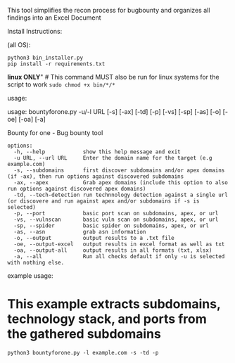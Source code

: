 This tool simplifies the recon process for bugbounty and organizes all findings into an Excel Document

Install Instructions:

(all OS):
  ```
  python3 bin_installer.py
  pip install -r requirements.txt
  ```

**linux ONLY**" # This command MUST also be run for linux systems for the script to work
  `sudo chmod +x bin/*/*`


usage:

usage: bountyforone.py -u/-l URL [-s] [-ax] [-td] [-p] [-vs] [-sp] [-as] [-o] [-oe] [-oa] [-a]

Bounty for one - Bug bounty tool

```
options:
  -h, --help            show this help message and exit
  -u URL, --url URL     Enter the domain name for the target (e.g example.com)
  -s, --subdomains      first discover subdomains and/or apex domains (if -ax), then run options against discovered subdomains
  -ax, --apex           Grab apex domains (include this option to also run options against discovered apex domains)
  -td, --tech-detection run technnology detection against a single url (or discovere and run against apex and/or subdomains if -s is selected)
  -p, --port            basic port scan on subdomains, apex, or url
  -vs, --vulnscan       basic vuln scan on subdomains, apex, or url
  -sp, --spider         basic spider on subdomains, apex, or url
  -as, --asn            grab asn information
  -o, --output          output results to a .txt file
  -oe, --output-excel   output results in excel format as well as txt
  -oa, --output-all     output results in all formats (txt, xlsx)
  -a, --all             Run all checks default if only -u is selected with nothing else.
  ```


example usage:
  # This example extracts subdomains, technology stack, and ports from the gathered subdomains
  `python3 bountyforone.py -l example.com -s -td -p`





